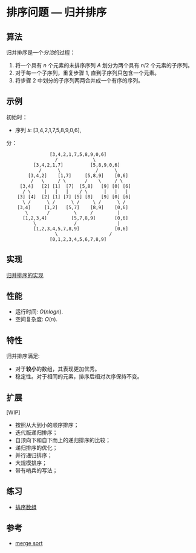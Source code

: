 # 排序问题 — 归并排序

## 算法

归并排序是一个*分治*的过程：

1. 将一个具有 $n$ 个元素的未排序序列 $A$ 划分为两个具有 $n/2$ 个元素的子序列。
2. 对于每一个子序列，重复步骤 1, 直到子序列只包含一个元素。
3. 将步骤 2 中划分的子序列两两合并成一个有序的序列。

## 示例

初始时：

- 序列 `A`: [3,4,2,1,7,5,8,9,0,6],

分：

```text
                [3,4,2,1,7,5,8,9,0,6]
                  /             \
          [3,4,2,1,7]          [5,8,9,0,6]
            /      \             /      \
        [3,4,2]    [1,7]     [5,8,9]    [0,6]
         /   \     / \       /    \     / \
     [3,4]   [2] [1]  [7]  [5,8]   [9] [0] [6]
      / \     |   |   |    / \      |   |   |
    [3] [4]  [2] [1] [7] [5] [8]   [9] [0] [6]
      \ /      \ /      \ /     \ /      \ /
    [3,4]     [1,2]   [5,7]    [8,9]    [0,6]
       \       /         \     /         |
      [1,2,3,4]         [5,7,8,9]       [0,6]
          \              /               |
          [1,2,3,4,5,7,8,9]             [0,6]
                  \                   /
                [0,1,2,3,4,5,6,7,8,9]
```

## 实现

[归并排序的实现](./mod.rs)

## 性能

- 运行时间: $O(nlogn)$.
- 空间复杂度: $O(n)$.

## 特性

归并排序满足:

- 对于**较小**的数组，其表现更加优秀。
- 稳定性。对于相同的元素，排序后相对次序保持不变。

## 扩展

[WIP]

- 按照从大到小的顺序排序；
- 迭代版递归排序；
- 自顶向下和自下而上的递归排序的比较；
- 递归排序的优化；
- 并行递归排序；
- 大规模排序；
- 带有哨兵的写法；

## 练习

- [排序数组](https://leetcode-cn.com/problems/sort-an-array/)

## 参考

- [merge sort](https://en.wikipedia.org/wiki/Merge_sort)
